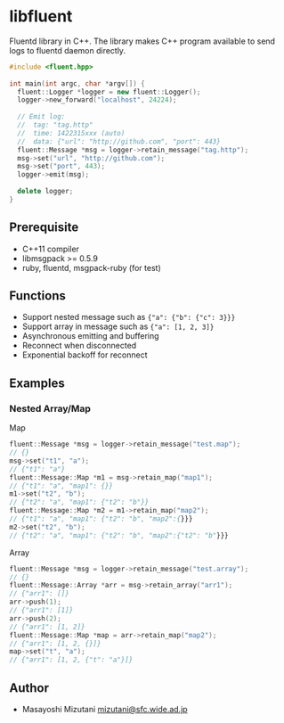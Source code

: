 libfluent
==============

Fluentd library in C++. The library makes C++ program available to send logs 
to fluentd daemon directly.

```c++
#include <fluent.hpp>
	
int main(int argc, char *argv[]) {
  fluent::Logger *logger = new fluent::Logger();
  logger->new_forward("localhost", 24224);
	  
  // Emit log:
  //  tag: "tag.http"
  //  time: 1422315xxx (auto)
  //  data: {"url": "http://github.com", "port": 443}
  fluent::Message *msg = logger->retain_message("tag.http");
  msg->set("url", "http://github.com");
  msg->set("port", 443);
  logger->emit(msg);
  
  delete logger;
}
```


Prerequisite
--------------

- C++11 compiler
- libmsgpack >= 0.5.9
- ruby, fluentd, msgpack-ruby (for test)

Functions
--------------

- Support nested message such as `{"a": {"b": {"c": 3}}}`
- Support array in message such as `{"a": [1, 2, 3]}`
- Asynchronous emitting and buffering
- Reconnect when disconnected
- Exponential backoff for reconnect

Examples
--------------

### Nested Array/Map

Map
```c++
fluent::Message *msg = logger->retain_message("test.map");
// {}
msg->set("t1", "a");
// {"t1": "a"}
fluent::Message::Map *m1 = msg->retain_map("map1");
// {"t1": "a", "map1": {}}
m1->set("t2", "b");
// {"t2": "a", "map1": {"t2": "b"}}
fluent::Message::Map *m2 = m1->retain_map("map2");
// {"t1": "a", "map1": {"t2": "b", "map2":{}}}
m2->set("t2", "b");
// {"t2": "a", "map1": {"t2": "b", "map2":{"t2": "b"}}}
```

Array
```c++
fluent::Message *msg = logger->retain_message("test.array");
// {}
fluent::Message::Array *arr = msg->retain_array("arr1");
// {"arr1": []}
arr->push(1);
// {"arr1": [1]}
arr->push(2);
// {"arr1": [1, 2]}
fluent::Message::Map *map = arr->retain_map("map2");
// {"arr1": [1, 2, {}]}
map->set("t", "a");
// {"arr1": [1, 2, {"t": "a"}]}
```

Author
--------------
- Masayoshi Mizutani <mizutani@sfc.wide.ad.jp>

